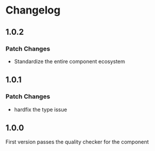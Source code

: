 # Changelog

## 1.0.2

### Patch Changes

- Standardize the entire component ecosystem

## 1.0.1

### Patch Changes

- hardfix the type issue

## 1.0.0

First version passes the quality checker for the component

